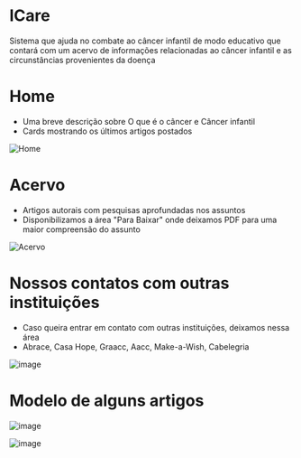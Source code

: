 # ICare
Sistema que ajuda no combate ao câncer infantil de modo educativo que contará com um acervo de informações relacionadas ao câncer infantil e as circunstâncias provenientes da doença

# Home 
- Uma breve descrição sobre O que é o câncer e Câncer infantil 
- Cards mostrando os últimos artigos postados 


![Home](https://user-images.githubusercontent.com/83267524/156465067-472d5ca1-7ac6-4212-95b4-0300571a34ea.png)




# Acervo 
- Artigos autorais com pesquisas aprofundadas nos assuntos 
- Disponibilizamos a área "Para Baixar" onde deixamos PDF para uma maior compreensão do assunto 

![Acervo](https://user-images.githubusercontent.com/83267524/156463641-10b151da-37bd-4f14-9aa5-3eda5f882087.png)


# Nossos contatos com outras instituições 
- Caso queira entrar em contato com outras instituições, deixamos nessa área
-  Abrace, Casa Hope, Graacc, Aacc, Make-a-Wish, Cabelegria


![image](https://user-images.githubusercontent.com/83267524/156463784-1ed5b41e-b699-49b2-83ac-bc1e8a06c306.png)

# Modelo de alguns artigos

![image](https://user-images.githubusercontent.com/83267524/156463914-e651fcb6-f859-4fc3-8a3a-5495ae887b34.png)

![image](https://user-images.githubusercontent.com/83267524/156464114-601e9693-e466-4abc-a7e2-a55a6e7b8d84.png)

